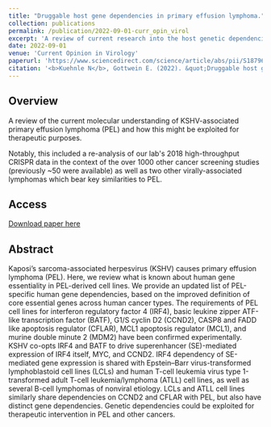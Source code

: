 ```yaml
---
title: "Druggable host gene dependencies in primary effusion lymphoma."
collection: publications
permalink: /publication/2022-09-01-curr_opin_virol
excerpt: 'A review of current research into the host genetic dependencies of KSHV-asosciated primary effusion lymphoma.'
date: 2022-09-01
venue: 'Current Opinion in Virology'
paperurl: 'https://www.sciencedirect.com/science/article/abs/pii/S187962572200081'
citation: '<b>Kuehnle N</b>, Gottwein E. (2022). &quot;Druggable host gene dependencies in primary effusion lymphoma.&quot; <i>Curr Opin Virol</i>. 56:101270.<br>'
---
```


## Overview
A review of the current molecular understanding of KSHV-associated primary effusion lymphoma (PEL) and how this might be exploited for therapeutic purposes.

Notably, this included a re-analysis of our lab's 2018 high-throughput CRISPR data in the context of the over 1000 other cancer screening studies (previously ~50 were available) as well as two other virally-associated lymphomas which bear key similarities to PEL.

## Access
[Download paper here](https://www.sciencedirect.com/science/article/abs/pii/S1879625722000815)

## Abstract
Kaposi’s sarcoma-associated herpesvirus (KSHV) causes primary effusion lymphoma (PEL). Here, we review what is known about human gene essentiality in PEL-derived cell lines. We provide an updated list of PEL-specific human gene dependencies, based on the improved definition of core essential genes across human cancer types. The requirements of PEL cell lines for interferon regulatory factor 4 (IRF4), basic leukine zipper ATF-like transcription factor (BATF), G1/S cyclin D2 (CCND2), CASP8 and FADD like apoptosis regulator (CFLAR), MCL1 apoptosis regulator (MCL1), and murine double minute 2 (MDM2) have been confirmed experimentally. KSHV co-opts IRF4 and BATF to drive superenhancer (SE)-mediated expression of IRF4 itself, MYC, and CCND2. IRF4 dependency of SE-mediated gene expression is shared with Epstein–Barr virus-transformed lymphoblastoid cell lines (LCLs) and human T-cell leukemia virus type 1-transformed adult T-cell leukemia/lymphoma (ATLL) cell lines, as well as several B-cell lymphomas of nonviral etiology. LCLs and ATLL cell lines similarly share dependencies on CCND2 and CFLAR with PEL, but also have distinct gene dependencies. Genetic dependencies could be exploited for therapeutic intervention in PEL and other cancers.
